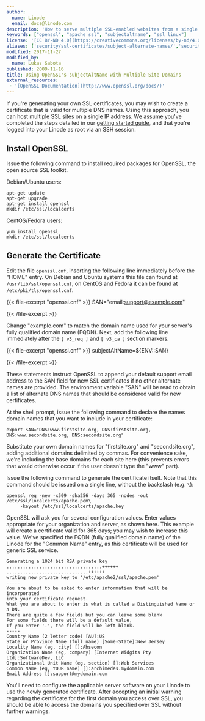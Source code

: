 ```yaml
---
author:
  name: Linode
  email: docs@linode.com
description: 'How to serve multiple SSL-enabled websites from a single public IP using the SubjectAltName feature of OpenSSL.'
keywords: ["openssl", "apache ssl", "subjectaltname", "ssl linux"]
license: '[CC BY-ND 4.0](https://creativecommons.org/licenses/by-nd/4.0)'
aliases: ['security/ssl-certificates/subject-alternate-names/','security/ssl/multipls-ssl-sites-using-subjectaltname/']
modified: 2017-11-27
modified_by:
  name: Lukas Sabota
published: 2009-11-16
title: Using OpenSSL's subjectAltName with Multiple Site Domains
external_resources:
 - '[OpenSSL Documentation](http://www.openssl.org/docs/)'
---
```


If you're generating your own SSL certificates, you may wish to create a certificate that is valid for multiple DNS names. Using this approach, you can host multiple SSL sites on a single IP address. We assume you've completed the steps detailed in our [getting started guide](/docs/getting-started/), and that you're logged into your Linode as root via an SSH session.

## Install OpenSSL

Issue the following command to install required packages for OpenSSL, the open source SSL toolkit.

Debian/Ubuntu users:

    apt-get update
    apt-get upgrade
    apt-get install openssl
    mkdir /etc/ssl/localcerts

CentOS/Fedora users:

    yum install openssl
    mkdir /etc/ssl/localcerts

## Generate the Certificate

Edit the file `openssl.cnf`, inserting the following line immediately before the "HOME" entry. On Debian and Ubuntu systems this file can found at `/usr/lib/ssl/openssl.cnf`, on CentOS and Fedora it can be found at `/etc/pki/tls/openssl.cnf`.

{{< file-excerpt "openssl.cnf" >}}
SAN="email:support@example.com"

{{< /file-excerpt >}}


Change "example.com" to match the domain name used for your server's fully qualified domain name (FQDN). Next, add the following line immediately after the `[ v3_req ]` and `[ v3_ca ]` section markers.

{{< file-excerpt "openssl.cnf" >}}
subjectAltName=${ENV::SAN}

{{< /file-excerpt >}}

These statements instruct OpenSSL to append your default support email address to the SAN field for new SSL certificates if no other alternate names are provided. The environment variable "SAN" will be read to obtain a list of alternate DNS names that should be considered valid for new certificates.

At the shell prompt, issue the following command to declare the names domain names that you want to include in your certificate:

    export SAN="DNS:www.firstsite.org, DNS:firstsite.org, DNS:www.secondsite.org, DNS:secondsite.org"

Substitute your own domain names for "firstsite.org" and "secondsite.org", adding additional domains delimited by commas. For convenience sake, we're including the base domains for each site here (this prevents errors that would otherwise occur if the user doesn't type the "www" part).

Issue the following command to generate the certificate itself. Note that this command should be issued on a single line, without the backslash (e.g. `\`):

    openssl req -new -x509 -sha256 -days 365 -nodes -out /etc/ssl/localcerts/apache.pem\
         -keyout /etc/ssl/localcerts/apache.key

OpenSSL will ask you for several configuration values. Enter values appropriate for your organization and server, as shown here. This example will create a certificate valid for 365 days; you may wish to increase this value. We've specified the FQDN (fully qualified domain name) of the Linode for the "Common Name" entry, as this certificate will be used for generic SSL service.

    Generating a 1024 bit RSA private key
    ...................................++++++
    ..............................++++++
    writing new private key to '/etc/apache2/ssl/apache.pem'
    -----
    You are about to be asked to enter information that will be incorporated
    into your certificate request.
    What you are about to enter is what is called a Distinguished Name or a DN.
    There are quite a few fields but you can leave some blank
    For some fields there will be a default value,
    If you enter '.', the field will be left blank.
    -----
    Country Name (2 letter code) [AU]:US
    State or Province Name (full name) [Some-State]:New Jersey
    Locality Name (eg, city) []:Absecon
    Organization Name (eg, company) [Internet Widgits Pty Ltd]:SoftwareDev, LLC
    Organizational Unit Name (eg, section) []:Web Services
    Common Name (eg, YOUR name) []:archimedes.mydomain.com
    Email Address []:support@mydomain.com

You'll need to configure the applicable server software on your Linode to use the newly generated certificate. After accepting an initial warning regarding the certificate for the first domain you access over SSL, you should be able to access the domains you specified over SSL without further warnings.
